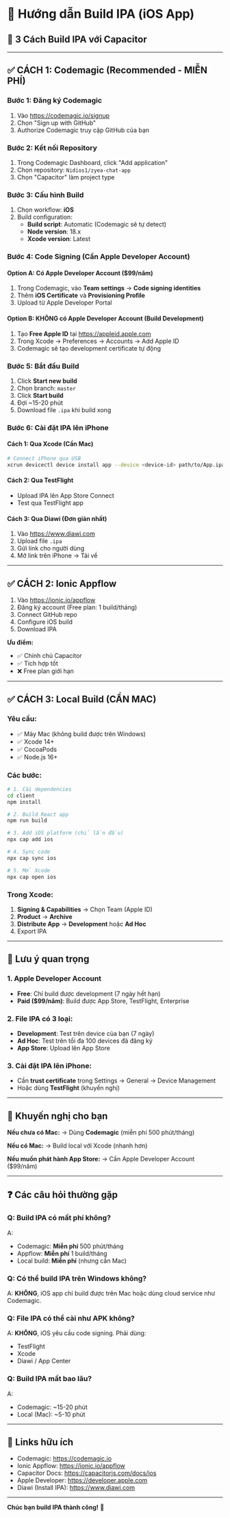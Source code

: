 # 📱 Hướng dẫn Build IPA (iOS App)

## 🎯 3 Cách Build IPA với Capacitor

---

## ✅ **CÁCH 1: Codemagic (Recommended - MIỄN PHÍ)**

### Bước 1: Đăng ký Codemagic
1. Vào https://codemagic.io/signup
2. Chọn "Sign up with GitHub"
3. Authorize Codemagic truy cập GitHub của bạn

### Bước 2: Kết nối Repository
1. Trong Codemagic Dashboard, click "Add application"
2. Chọn repository: `Nidios1/zyea-chat-app`
3. Chọn "Capacitor" làm project type

### Bước 3: Cấu hình Build
1. Chọn workflow: **iOS**
2. Build configuration:
   - **Build script**: Automatic (Codemagic sẽ tự detect)
   - **Node version**: 18.x
   - **Xcode version**: Latest

### Bước 4: Code Signing (Cần Apple Developer Account)

#### Option A: Có Apple Developer Account ($99/năm)
1. Trong Codemagic, vào **Team settings** → **Code signing identities**
2. Thêm **iOS Certificate** và **Provisioning Profile**
3. Upload từ Apple Developer Portal

#### Option B: KHÔNG có Apple Developer Account (Build Development)
1. Tạo **Free Apple ID** tại https://appleid.apple.com
2. Trong Xcode → Preferences → Accounts → Add Apple ID
3. Codemagic sẽ tạo development certificate tự động

### Bước 5: Bắt đầu Build
1. Click **Start new build**
2. Chọn branch: `master`
3. Click **Start build**
4. Đợi ~15-20 phút
5. Download file `.ipa` khi build xong

### Bước 6: Cài đặt IPA lên iPhone

#### Cách 1: Qua Xcode (Cần Mac)
```bash
# Connect iPhone qua USB
xcrun devicectl device install app --device <device-id> path/to/App.ipa
```

#### Cách 2: Qua TestFlight
- Upload IPA lên App Store Connect
- Test qua TestFlight app

#### Cách 3: Qua Diawi (Đơn giản nhất)
1. Vào https://www.diawi.com
2. Upload file `.ipa`
3. Gửi link cho người dùng
4. Mở link trên iPhone → Tải về

---

## ✅ **CÁCH 2: Ionic Appflow**

1. Vào https://ionic.io/appflow
2. Đăng ký account (Free plan: 1 build/tháng)
3. Connect GitHub repo
4. Configure iOS build
5. Download IPA

**Ưu điểm:**
- ✅ Chính chủ Capacitor
- ✅ Tích hợp tốt
- ❌ Free plan giới hạn

---

## ✅ **CÁCH 3: Local Build (CẦN MAC)**

### Yêu cầu:
- ✅ Máy Mac (không build được trên Windows)
- ✅ Xcode 14+
- ✅ CocoaPods
- ✅ Node.js 16+

### Các bước:

```bash
# 1. Cài dependencies
cd client
npm install

# 2. Build React app
npm run build

# 3. Add iOS platform (chỉ lần đầu)
npx cap add ios

# 4. Sync code
npx cap sync ios

# 5. Mở Xcode
npx cap open ios
```

### Trong Xcode:
1. **Signing & Capabilities** → Chọn Team (Apple ID)
2. **Product** → **Archive**
3. **Distribute App** → **Development** hoặc **Ad Hoc**
4. Export IPA

---

## 📝 **Lưu ý quan trọng**

### 1. Apple Developer Account
- **Free**: Chỉ build được development (7 ngày hết hạn)
- **Paid ($99/năm)**: Build được App Store, TestFlight, Enterprise

### 2. File IPA có 3 loại:
- **Development**: Test trên device của bạn (7 ngày)
- **Ad Hoc**: Test trên tối đa 100 devices đã đăng ký
- **App Store**: Upload lên App Store

### 3. Cài đặt IPA lên iPhone:
- Cần **trust certificate** trong Settings → General → Device Management
- Hoặc dùng **TestFlight** (khuyến nghị)

---

## 🎯 **Khuyến nghị cho bạn**

**Nếu chưa có Mac:**
→ Dùng **Codemagic** (miễn phí 500 phút/tháng)

**Nếu có Mac:**
→ Build local với Xcode (nhanh hơn)

**Nếu muốn phát hành App Store:**
→ Cần Apple Developer Account ($99/năm)

---

## ❓ **Các câu hỏi thường gặp**

### Q: Build IPA có mất phí không?
A: 
- Codemagic: **Miễn phí** 500 phút/tháng
- Appflow: **Miễn phí** 1 build/tháng
- Local build: **Miễn phí** (nhưng cần Mac)

### Q: Có thể build IPA trên Windows không?
A: **KHÔNG**, iOS app chỉ build được trên Mac hoặc dùng cloud service như Codemagic.

### Q: File IPA có thể cài như APK không?
A: **KHÔNG**, iOS yêu cầu code signing. Phải dùng:
- TestFlight
- Xcode
- Diawi / App Center

### Q: Build IPA mất bao lâu?
A: 
- Codemagic: ~15-20 phút
- Local (Mac): ~5-10 phút

---

## 🔗 **Links hữu ích**

- Codemagic: https://codemagic.io
- Ionic Appflow: https://ionic.io/appflow
- Capacitor Docs: https://capacitorjs.com/docs/ios
- Apple Developer: https://developer.apple.com
- Diawi (Install IPA): https://www.diawi.com

---

**Chúc bạn build IPA thành công!** 🎉



